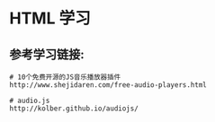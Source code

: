# HTML 学习

## 参考学习链接:
```shell
# 10个免费开源的JS音乐播放器插件
http://www.shejidaren.com/free-audio-players.html

# audio.js
http://kolber.github.io/audiojs/
```
